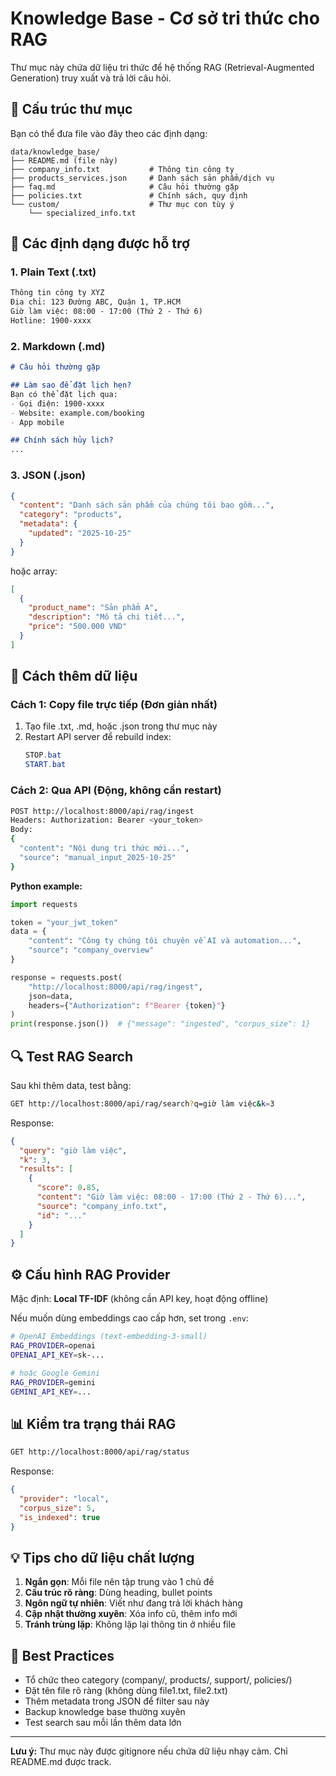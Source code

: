 # Knowledge Base - Cơ sở tri thức cho RAG

Thư mục này chứa dữ liệu tri thức để hệ thống RAG (Retrieval-Augmented Generation) truy xuất và trả lời câu hỏi.

## 📁 Cấu trúc thư mục

Bạn có thể đưa file vào đây theo các định dạng:

```
data/knowledge_base/
├── README.md (file này)
├── company_info.txt           # Thông tin công ty
├── products_services.json     # Danh sách sản phẩm/dịch vụ
├── faq.md                     # Câu hỏi thường gặp
├── policies.txt               # Chính sách, quy định
└── custom/                    # Thư mục con tùy ý
    └── specialized_info.txt
```

## 📝 Các định dạng được hỗ trợ

### 1. **Plain Text (.txt)**
```txt
Thông tin công ty XYZ
Địa chỉ: 123 Đường ABC, Quận 1, TP.HCM
Giờ làm việc: 08:00 - 17:00 (Thứ 2 - Thứ 6)
Hotline: 1900-xxxx
```

### 2. **Markdown (.md)**
```markdown
# Câu hỏi thường gặp

## Làm sao để đặt lịch hẹn?
Bạn có thể đặt lịch qua:
- Gọi điện: 1900-xxxx
- Website: example.com/booking
- App mobile

## Chính sách hủy lịch?
...
```

### 3. **JSON (.json)**
```json
{
  "content": "Danh sách sản phẩm của chúng tôi bao gồm...",
  "category": "products",
  "metadata": {
    "updated": "2025-10-25"
  }
}
```

hoặc array:
```json
[
  {
    "product_name": "Sản phẩm A",
    "description": "Mô tả chi tiết...",
    "price": "500.000 VND"
  }
]
```

## 🔄 Cách thêm dữ liệu

### **Cách 1: Copy file trực tiếp** (Đơn giản nhất)

1. Tạo file .txt, .md, hoặc .json trong thư mục này
2. Restart API server để rebuild index:
   ```powershell
   STOP.bat
   START.bat
   ```

### **Cách 2: Qua API** (Động, không cần restart)

```bash
POST http://localhost:8000/api/rag/ingest
Headers: Authorization: Bearer <your_token>
Body:
{
  "content": "Nội dung tri thức mới...",
  "source": "manual_input_2025-10-25"
}
```

**Python example:**
```python
import requests

token = "your_jwt_token"
data = {
    "content": "Công ty chúng tôi chuyên về AI và automation...",
    "source": "company_overview"
}

response = requests.post(
    "http://localhost:8000/api/rag/ingest",
    json=data,
    headers={"Authorization": f"Bearer {token}"}
)
print(response.json())  # {"message": "ingested", "corpus_size": 1}
```

## 🔍 Test RAG Search

Sau khi thêm data, test bằng:

```bash
GET http://localhost:8000/api/rag/search?q=giờ làm việc&k=3
```

Response:
```json
{
  "query": "giờ làm việc",
  "k": 3,
  "results": [
    {
      "score": 0.85,
      "content": "Giờ làm việc: 08:00 - 17:00 (Thứ 2 - Thứ 6)...",
      "source": "company_info.txt",
      "id": "..."
    }
  ]
}
```

## ⚙️ Cấu hình RAG Provider

Mặc định: **Local TF-IDF** (không cần API key, hoạt động offline)

Nếu muốn dùng embeddings cao cấp hơn, set trong `.env`:

```bash
# OpenAI Embeddings (text-embedding-3-small)
RAG_PROVIDER=openai
OPENAI_API_KEY=sk-...

# hoặc Google Gemini
RAG_PROVIDER=gemini
GEMINI_API_KEY=...
```

## 📊 Kiểm tra trạng thái RAG

```bash
GET http://localhost:8000/api/rag/status
```

Response:
```json
{
  "provider": "local",
  "corpus_size": 5,
  "is_indexed": true
}
```

## 💡 Tips cho dữ liệu chất lượng

1. **Ngắn gọn**: Mỗi file nên tập trung vào 1 chủ đề
2. **Cấu trúc rõ ràng**: Dùng heading, bullet points
3. **Ngôn ngữ tự nhiên**: Viết như đang trả lời khách hàng
4. **Cập nhật thường xuyên**: Xóa info cũ, thêm info mới
5. **Tránh trùng lặp**: Không lặp lại thông tin ở nhiều file

## 🚀 Best Practices

- Tổ chức theo category (company/, products/, support/, policies/)
- Đặt tên file rõ ràng (không dùng file1.txt, file2.txt)
- Thêm metadata trong JSON để filter sau này
- Backup knowledge base thường xuyên
- Test search sau mỗi lần thêm data lớn

---

**Lưu ý:** Thư mục này được gitignore nếu chứa dữ liệu nhạy cảm. Chỉ README.md được track.
